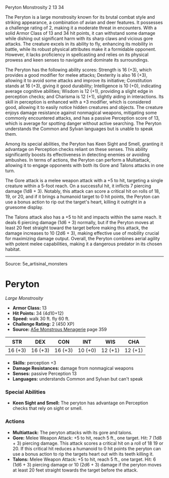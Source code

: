 <MonsterName/>Peryton</MonsterName>
<CreatureType/>Monstrosity</CreatureType>
<CR/>2</CR>
<AC/>13</AC>
<HP/>34</HP>
<summary>The Peryton is a large monstrosity known for its brutal combat style and striking appearance, a combination of avian and deer features. It possesses a challenge rating of 2, making it a moderate threat in encounters. With a solid Armor Class of 13 and 34 hit points, it can withstand some damage while dishing out significant harm with its sharp claws and vicious gore attacks. The creature excels in its ability to fly, enhancing its mobility in battle, while its robust physical attributes make it a formidable opponent. However, it lacks proficiency in spellcasting and relies on its physical prowess and keen senses to navigate and dominate its surroundings. </summary>

<detail>

The Peryton has the following ability scores: Strength is 16 (+3), which provides a good modifier for melee attacks; Dexterity is also 16 (+3), allowing it to avoid some attacks and improve its initiative; Constitution stands at 16 (+3), giving it good durability; Intelligence is 10 (+0), indicating average cognitive abilities; Wisdom is 12 (+1), providing a slight edge in perception checks; and Charisma is 12 (+1), slightly aiding in interactions. Its skill in perception is enhanced with a +3 modifier, which is considered good, allowing it to easily notice hidden creatures and objects. The creature enjoys damage resistance against nonmagical weapons, mitigating some commonly encountered attacks, and has a passive Perception score of 13, which is average for spotting danger without active searching. The Peryton understands the Common and Sylvan languages but is unable to speak them.

Among its special abilities, the Peryton has Keen Sight and Smell, granting it advantage on Perception checks reliant on these senses. This ability significantly boosts its effectiveness in detecting enemies or avoiding ambushes. In terms of actions, the Peryton can perform a Multiattack, allowing it to engage opponents with both its Gore and Talons attacks in one turn. 

The Gore attack is a melee weapon attack with a +5 to hit, targeting a single creature within a 5-foot reach. On a successful hit, it inflicts 7 piercing damage (1d8 + 3). Notably, this attack can score a critical hit on rolls of 18, 19, or 20, and if it brings a humanoid target to 0 hit points, the Peryton can use a bonus action to rip out the target's heart, killing it outright in a gruesome display. 

The Talons attack also has a +5 to hit and impacts within the same reach. It deals 6 piercing damage (1d6 + 3) normally, but if the Peryton moves at least 20 feet straight toward the target before making this attack, the damage increases to 10 (2d6 + 3), making effective use of mobility crucial for maximizing damage output. Overall, the Peryton combines aerial agility with potent melee capabilities, making it a dangerous predator in its chosen habitat.</detail>



---

Source: 5e_artisinal_monsters

# Peryton

*Large* *Monstrosity*

- **Armor Class:** 13
- **Hit Points:** 34 (4d10+12)
- **Speed:** walk 30 ft. fly 60 ft.
- **Challenge Rating:** 2 (450 XP)
- **Source:** [A5e Monstrous Menagerie](https://enpublishingrpg.com/products/level-up-monstrous-menagerie-a5e) page 359

| STR | DEX | CON | INT | WIS | CHA |
| --- | --- | --- | --- | --- | --- |
| 16 (+3) | 16 (+3) | 16 (+3) | 10 (+0) | 12 (+1) | 12 (+1) |

- **Skills:** perception +3
- **Damage Resistances:** damage from nonmagical weapons
- **Senses:** passive Perception 13
- **Languages:** understands Common and Sylvan but can't speak

### Special Abilities

- **Keen Sight and Smell:** The peryton has advantage on Perception checks that rely on sight or smell.

### Actions

- **Multiattack:** The peryton attacks with its gore and talons.
- **Gore:** Melee Weapon Attack: +5 to hit, reach 5 ft., one target. Hit: 7 (1d8 + 3) piercing damage. This attack scores a critical hit on a roll of 18  19  or 20. If this critical hit reduces a humanoid to 0 hit points  the peryton can use a bonus action to rip the targets heart out with its teeth  killing it.
- **Talons:** Melee Weapon Attack: +5 to hit, reach 5 ft., one target. Hit: 6 (1d6 + 3) piercing damage  or 10 (2d6 + 3) damage if the peryton moves at least 20 feet straight towards the target before the attack.




